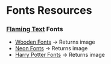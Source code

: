 # Fonts Resources

### [Flaming Text] Fonts

* [Wooden Fonts] -> Returns image
* [Neon Fonts] -> Returns image
* [Harry Potter Fonts] -> Returns image

[Flaming Text]: https://flamingtext.com/
[Wooden Fonts]: https://flamingtext.com/logo/Design-Wood
[Neon Fonts]: https://flamingtext.com/logo/Design-Neon
[Harry Potter Fonts]: https://flamingtext.com/logo/Design-Harry-Potter